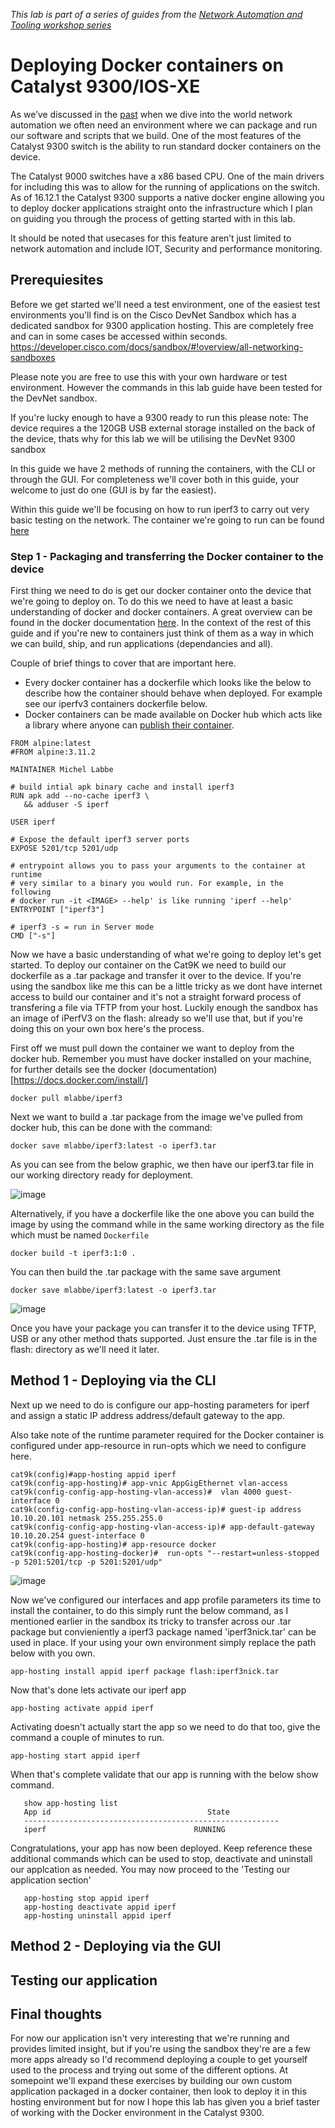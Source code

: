 *This lab is part of a series of guides from the [Network Automation and Tooling workshop series](https://github.com/sttrayno/Network-Automation-Tooling)*

# Deploying Docker containers on Catalyst 9300/IOS-XE

As we’ve discussed in the [past](https://github.com/sttrayno/Guestshell-Lab-Guide) when we dive into the world network automation we often need an environment where we can package and run our software and scripts that we build. One of the most features of the Catalyst 9300 switch is the ability to run standard docker containers on the device.

The Catalyst 9000 switches have a x86 based CPU. One of the main drivers for including this was to allow for the running of applications on the switch. As of 16.12.1 the Catalyst 9300 supports a native docker engine allowing you to deploy docker applications straight onto the infrastructure which I plan on guiding you through the process of getting started with in this lab.

It should be noted that usecases for this feature aren’t just limited to network automation and include IOT, Security and performance monitoring.

## Prerequiesites

Before we get started we'll need a test environment, one of the easiest test environments you'll find is on the Cisco DevNet Sandbox which has a dedicated sandbox for 9300 application hosting. This are completely free and can in some cases be accessed within seconds. https://developer.cisco.com/docs/sandbox/#!overview/all-networking-sandboxes

Please note you are free to use this with your own hardware or test environment. However the commands in this lab guide have been tested for the DevNet sandbox. 

If you're lucky enough to have a 9300 ready to run this please note: The device requires a the 120GB USB external storage installed on the back of the device, thats why for this lab we will be utilising the DevNet 9300 sandbox

In this guide we have 2 methods of running the containers, with the CLI or through the GUI. For completeness we'll cover both in this guide, your welcome to just do one (GUI is by far the easiest).

Within this guide we'll be focusing on how to run iperf3 to carry out very basic testing on the network. The container we're going to run can be found [here](https://hub.docker.com/r/mlabbe/iperf3)

### Step 1 - Packaging and transferring the Docker container to the device

First thing we need to do is get our docker container onto the device that we're going to deploy on. To do this we need to have at least a basic understanding of docker and docker containers. A great overview can be found in the docker documentation [here](https://docs.docker.com/engine/docker-overview/). In the context of the rest of this guide and if you're new to containers just think of them as a way in which we can build, ship, and run applications (dependancies and all).

Couple of brief things to cover that are important here.
 * Every docker container has a dockerfile which looks like the below to describe how the container should behave when deployed. For example see our iperfv3 containers dockerfile below.
 * Docker containers can be made available on Docker hub which acts like a library where anyone can [publish their container](https://hub.docker.com/r/mlabbe/iperf3).
 
 ```
 FROM alpine:latest
#FROM alpine:3.11.2

MAINTAINER Michel Labbe

# build intial apk binary cache and install iperf3
RUN apk add --no-cache iperf3 \
    && adduser -S iperf

USER iperf
    
# Expose the default iperf3 server ports
EXPOSE 5201/tcp 5201/udp

# entrypoint allows you to pass your arguments to the container at runtime
# very similar to a binary you would run. For example, in the following
# docker run -it <IMAGE> --help' is like running 'iperf --help'
ENTRYPOINT ["iperf3"]

# iperf3 -s = run in Server mode
CMD ["-s"]
```

Now we have a basic understanding of what we're going to deploy let's get started. To deploy our container on the Cat9K we need to build our dockerfile as a .tar package and transfer it over to the device. If you're using the sandbox like me this can be a little tricky as we dont have internet access to build our container and it's not a straight forward process of transfering a file via TFTP from your host. Luckily enough the sandbox has an image of iPerfV3 on the flash: already so we'll use that, but if you're doing this on your own box here's the process.

First off we must pull down the container we want to deploy from the docker hub. Remember you must have docker installed on your machine, for further details see the docker (documentation)[https://docs.docker.com/install/]

```
docker pull mlabbe/iperf3
```

Next we want to build a .tar package from the image we've pulled from docker hub, this can be done with the command:

```
docker save mlabbe/iperf3:latest -o iperf3.tar
```

As you can see from the below graphic, we then have our iperf3.tar file in our working directory ready for deployment.


![image](https://github.com/sttrayno/9300-Docker-Lab-Guide/blob/master/images/docker-image.gif?raw=true)

Alternatively, if you have a dockerfile like the one above you can build the image by using the command while in the same working directory as the file which must be named `Dockerfile`

```
docker build -t iperf3:1:0 .
```

You can then build the .tar package with the same save argument

```
docker save mlabbe/iperf3:latest -o iperf3.tar
```

![image](https://github.com/sttrayno/9300-Docker-Lab-Guide/blob/master/images/dockerfile.gif?raw=true)

Once you have your package you can transfer it to the device using TFTP, USB or any other method thats supported. Just ensure the .tar file is in the flash: directory as we'll need it later.

## Method 1 - Deploying via the CLI

Next up we need to do is configure our app-hosting parameters for iperf and assign a static IP address address/default gateway to the app.

Also take note of the runtime parameter required for the Docker container is configured under app-resource in run-opts which we need to configure here.

```
cat9k(config)#app-hosting appid iperf     
cat9k(config-app-hosting)# app-vnic AppGigEthernet vlan-access
cat9k(config-config-app-hosting-vlan-access)#  vlan 4000 guest-interface 0
cat9k(config-config-app-hosting-vlan-access-ip)# guest-ip address 10.10.20.101 netmask 255.255.255.0
cat9k(config-config-app-hosting-vlan-access-ip)# app-default-gateway 10.10.20.254 guest-interface 0
cat9k(config-app-hosting)# app-resource docker
cat9k(config-app-hosting-docker)#  run-opts "--restart=unless-stopped -p 5201:5201/tcp -p 5201:5201/udp"
```


![image](https://github.com/sttrayno/9300-Docker-Lab-Guide/blob/master/images/app-hosting-config.gif?raw=true)

Now we've configured our interfaces and app profile parameters its time to install the container, to do this simply runt the below command, as I mentioned earlier in the sandbox its tricky to transfer across our .tar package but convieniently a iperf3 package named 'iperf3nick.tar' can be used in place. If your using your own environment simply replace the path below with you own.

```
app-hosting install appid iperf package flash:iperf3nick.tar

```

Now that's done lets activate our iperf app

```
app-hosting activate appid iperf
```

Activating doesn't actually start the app so we need to do that too, give the command a couple of minutes to run.

```
app-hosting start appid iperf
```

When that's complete validate that our app is running with the below show command.

```
   show app-hosting list
   App id                                   State
   ---------------------------------------------------------
   iperf                                 RUNNING
```

Congratulations, your app has now been deployed. Keep reference these additional commands which can be used to stop, deactivate and uninstall our applcation as needed. You may now proceed to the 'Testing our application section'

```
   app-hosting stop appid iperf
   app-hosting deactivate appid iperf
   app-hosting uninstall appid iperf
```

## Method 2 - Deploying via the GUI


## Testing our application

## Final thoughts 

For now our application isn't very interesting that we're running and provides limited insight, but if you're using the sandbox they're are a few more apps already so I'd recommend deploying a couple to get yourself used to the process and trying out some of the different options. At somepoint we'll expand these exercises by building our own custom application packaged in a docker container, then look to deploy it in this hosting environment but for now I hope this lab has given you a brief taster of working with the Docker environment in the Catalyst 9300.
